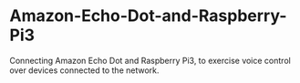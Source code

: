 # Amazon-Echo-Dot-and-Raspberry-Pi3
Connecting Amazon Echo Dot and Raspberry Pi3, to exercise voice control over devices connected to the network.
